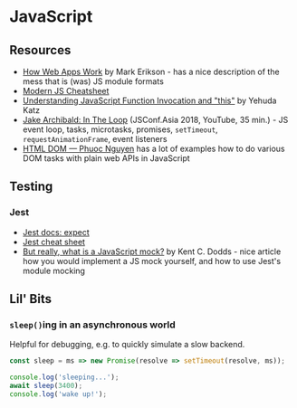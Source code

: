 # JavaScript

## Resources

* [How Web Apps Work](https://blog.isquaredsoftware.com/2020/11/how-web-apps-work-client-dev-deployment)
  by Mark Erikson - has a nice description of the mess that is (was) JS module
  formats
* [Modern JS
  Cheatsheet](https://github.com/mbeaudru/modern-js-cheatsheet#table-of-contents)
* [Understanding JavaScript Function Invocation and
  "this"](https://yehudakatz.com/2011/08/11/understanding-javascript-function-invocation-and-this/)
  by Yehuda Katz
* [Jake Archibald: In The Loop](https://youtu.be/cCOL7MC4Pl0)
  (JSConf.Asia 2018, YouTube, 35 min.) - JS event loop, tasks, microtasks, promises,
  `setTimeout`, `requestAnimationFrame`, event listeners
* [HTML DOM — Phuoc Nguyen](https://phuoc.ng/collection/html-dom/) has a lot of examples how to do various
  DOM tasks with plain web APIs in JavaScript

## Testing

### Jest

* [Jest docs: expect](https://facebook.github.io/jest/docs/en/expect.html)
* [Jest cheat sheet](https://devhints.io/jest)
* [But really, what is a JavaScript mock?](https://kentcdodds.com/blog/but-really-what-is-a-javascript-mock)
  by Kent C. Dodds - nice article how you would implement a JS mock yourself,
  and how to use Jest's module mocking

## Lil' Bits

### `sleep()`ing in an asynchronous world

Helpful for debugging, e.g. to quickly simulate a slow backend.

```js
const sleep = ms => new Promise(resolve => setTimeout(resolve, ms));

console.log('sleeping...');
await sleep(3400);
console.log('wake up!');
```
